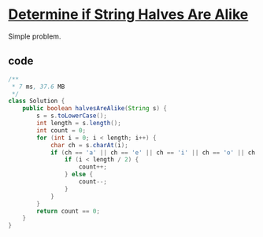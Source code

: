 # [Determine if String Halves Are Alike](https://leetcode.com/problems/determine-if-string-halves-are-alike/)

Simple problem.

## code

```java
/**
 * 7 ms, 37.6 MB
 */
class Solution {
    public boolean halvesAreAlike(String s) {
        s = s.toLowerCase();
        int length = s.length();
        int count = 0;
        for (int i = 0; i < length; i++) {
            char ch = s.charAt(i);
            if (ch == 'a' || ch == 'e' || ch == 'i' || ch == 'o' || ch == 'u') {
                if (i < length / 2) {
                    count++;
                } else {
                    count--;
                }
            }
        }
        return count == 0;
    }
}
```
